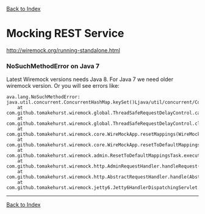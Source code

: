 [Back to Index](../index.md)

# Mocking REST Service

http://wiremock.org/running-standalone.html

### NoSuchMethodError on Java 7

Latest Wiremock versions needs Java 8. For Java 7 we need older wiremock version. Or you will see errors like:

    ava.lang.NoSuchMethodError: java.util.concurrent.ConcurrentHashMap.keySet()Ljava/util/concurrent/ConcurrentHashMap$KeySetView;
        at com.github.tomakehurst.wiremock.global.ThreadSafeRequestDelayControl.cancelAllDelays(ThreadSafeRequestDelayControl.java:51)
        at com.github.tomakehurst.wiremock.global.ThreadSafeRequestDelayControl.clearDelay(ThreadSafeRequestDelayControl.java:38)
        at com.github.tomakehurst.wiremock.core.WireMockApp.resetMappings(WireMockApp.java:141)
        at com.github.tomakehurst.wiremock.core.WireMockApp.resetToDefaultMappings(WireMockApp.java:151)
        at com.github.tomakehurst.wiremock.admin.ResetToDefaultMappingsTask.execute(ResetToDefaultMappingsTask.java:26)
        at com.github.tomakehurst.wiremock.http.AdminRequestHandler.handleRequest(AdminRequestHandler.java:55)
        at com.github.tomakehurst.wiremock.http.AbstractRequestHandler.handle(AbstractRequestHandler.java:38)
        at com.github.tomakehurst.wiremock.jetty6.Jetty6HandlerDispatchingServlet.service(Jetty6HandlerDispatchingServlet.java:98)

---

[Back to Index](../index.md)